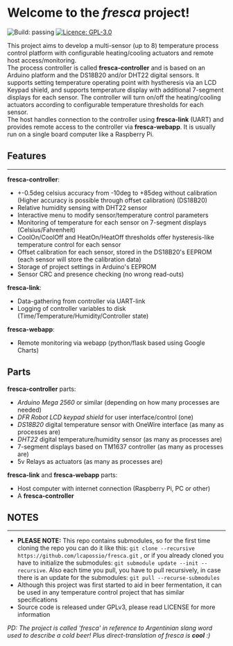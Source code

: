 # Welcome to the *fresca* project!  

![Build: passing](https://img.shields.io/badge/build-passing-green.svg)
[ ![Licence: GPL-3.0](https://img.shields.io/badge/licence-GPL--3.0-blue.svg) ](https://www.gnu.org/licenses/gpl-3.0)


This project aims to develop a multi-sensor (up to 8) temperature process control platform with configurable heating/cooling actuators and remote host access/monitoring.  
The process controller is called **fresca-controller** and is based on an Arduino platform and the DS18B20 and/or DHT22 digital sensors. It supports setting temperature operating point with hystheresis 
via an LCD Keypad shield, and supports temperature display with additional 7-segment displays for each sensor. The controller will turn on/off the heating/cooling actuators according to configurable
temperature thresholds for each sensor.  
The host handles connection to the controller using **fresca-link** (UART) and provides remote access to the controller via **fresca-webapp**.
It is usually run on a single board computer like a Raspberry Pi.

## Features
***

**fresca-controller**:

* +-0.5deg celsius accuracy from -10deg to +85deg without calibration (Higher accuracy is possible through offset calibration) (DS18B20)
* Relative humidity sensing with DHT22 sensor
* Interactive menu to modify sensor/temperature control parameters
* Monitoring of temperature for each sensor on 7-segment displays (Celsius/Fahrenheit)
* CoolOn/CoolOff and HeatOn/HeatOff thresholds offer hysteresis-like temperature control for each sensor
* Offset calibration for each sensor, stored in the DS18B20's EEPROM (each sensor will store the calibration data)
* Storage of project settings in Arduino's EEPROM
* Sensor CRC and presence checking (no wrong read-outs)

**fresca-link**:  

* Data-gathering from controller via UART-link
* Logging of controller variables to disk (Time/Temperature/Humidity/Controller state)

**fresca-webapp**:  

* Remote monitoring via webapp (python/flask based using Google Charts)

## Parts

**fresca-controller** parts:  

* *Arduino Mega 2560* or similar (depending on how many processes are needed)  
* *DFR Robot LCD keypad shield* for user interface/control (one)  
* *DS18B20* digital temperature sensor with OneWire interface (as many as processes are)  
* *DHT22*  digital temperature/humidity sensor (as many as processes are)  
* 7-segment displays based on TM1637 controller (as many as processes are)  
* 5v Relays as actuators (as many as processes are)  

**fresca-link** and **fresca-webapp** parts:  

* Host computer with internet connection (Raspberry Pi, PC or other)  
* A **fresca-controller**  

## NOTES
***
  
* **PLEASE NOTE:** This repo contains submodules, so for the first time cloning the repo you can do it like 
this: `git clone --recursive https://github.com/lcapossio/fresca.git` , or if you already cloned 
you have to initialize the submodules: `git submodule update --init --recursive`. Also each time you pull, 
you have to pull recursively, in case there is an update for the submodules: `git pull --recurse-submodules`  
* Although this project was first started to aid in beer fermentation, it can be used in any temperature control 
project that has similar specifications
* Source code is released under GPLv3, please read LICENSE for more information

*PD: The project is called 'fresca' in reference to Argentinian slang word used to describe a cold beer! Plus direct-translation of fresca is **cool** :)*